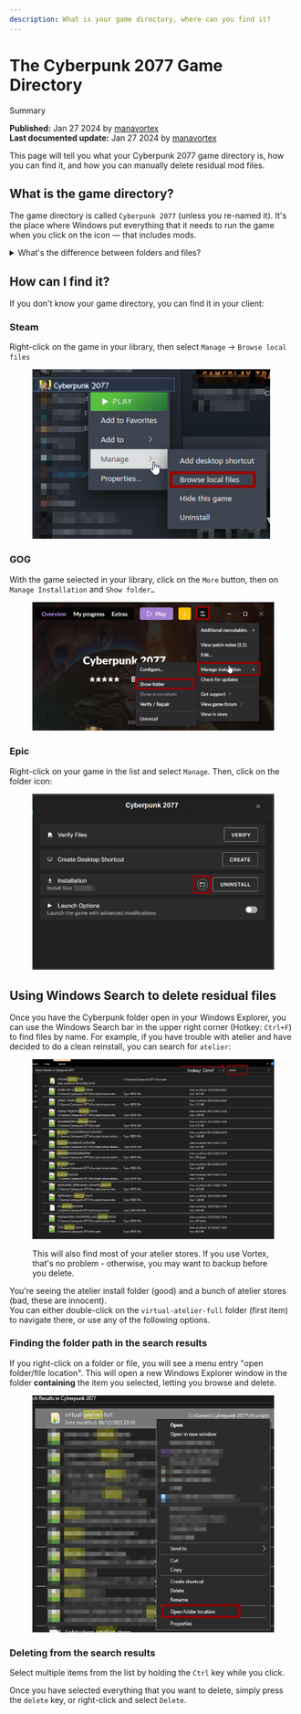 ```yaml
---
description: What is your game directory, where can you find it?
---
```


# The Cyberpunk 2077 Game Directory

Summary

**Published:** Jan 27 2024 by [manavortex](https://app.gitbook.com/u/NfZBoxGegfUqB33J9HXuCs6PVaC3 "mention")\
**Last documented update:** Jan 27 2024 by [manavortex](https://app.gitbook.com/u/NfZBoxGegfUqB33J9HXuCs6PVaC3 "mention")

This page will tell you what your Cyberpunk 2077 game directory is, how you can find it, and how you can manually delete residual mod files.

## What is the game directory?

The game directory is called `Cyberpunk 2077` (unless you re-named it). It's the place where Windows put everything that it needs to run the game when you click on the icon — that includes mods.

<details>

<summary>What's the difference between folders and files?</summary>

A **folder** (also called **directory**) has a yellow icon: 📁\
It's a container for **files** and other folders.&#x20;

A **file** can be anything and have any kind of icon. They don't usually contain other files or folders, although exceptions exist.

You browse through this using the Windows Explorer.

This kind of knowledge is considered pretty basic — if you don't have it, don't feel bad! Most of us Netrunners are around this stuff for literal decades. I won't explain everything in detail here, but there's a great guide on [uis.georgetown.edu](https://uis.georgetown.edu/file-explorer/) on how to use the Windows File Explorer.&#x20;

Click on the picture below to zoom in!

<img src="../../.gitbook/assets/cyberpunk_dir_windows_explorer.png" alt="" data-size="original">



</details>

## How can I find it?

If you don't know your game directory, you can find it in your client:

### Steam

Right-click on the game in your library, then select `Manage` -> `Browse local files`

<figure><img src="../../.gitbook/assets/cyberpunk_game_directory_steam.png" alt=""><figcaption></figcaption></figure>

### GOG

With the game selected in your library, click on the `More` button, then on `Manage Installation` and `Show folder…`

<figure><img src="../../.gitbook/assets/cyberpunk_dir_gog_show_files.png" alt=""><figcaption></figcaption></figure>

### Epic

Right-click on your game in the list and select `Manage`. Then, click on the folder icon:

<figure><img src="../../.gitbook/assets/cyberpunk_game_directory_epic.png" alt=""><figcaption></figcaption></figure>

## Using Windows Search to delete residual files

Once you have the Cyberpunk folder open in your Windows Explorer, you can use the Windows Search bar in the upper right corner (Hotkey: `Ctrl+F`) to find files by name. For example, if you have trouble with atelier and have decided to do a clean reinstall, you can search for `atelier`:

<figure><img src="../../.gitbook/assets/using_windows_search.png" alt=""><figcaption><p>This will also find most of your atelier stores. If you use Vortex, that's no problem - otherwise, you may want to backup before you delete.</p></figcaption></figure>

You're seeing the atelier install folder (good) and a bunch of atelier stores (bad, these are innocent). \
You can either double-click on the `virtual-atelier-full` folder (first item) to navigate there, or use any of the following options.

### Finding the folder path in the search results

If you right-click on a folder or file, you will see a menu entry "open folder/file location". This will open a new Windows Explorer window in the folder **containing** the item you selected, letting you browse and delete.

<figure><img src="../../.gitbook/assets/windows_search_open_folder.png" alt=""><figcaption></figcaption></figure>

### Deleting from the search results

Select multiple items from the list by holding the `Ctrl` key while you click.&#x20;

Once you have selected everything that you want to delete, simply press the `delete` key, or right-click and select `Delete`.
